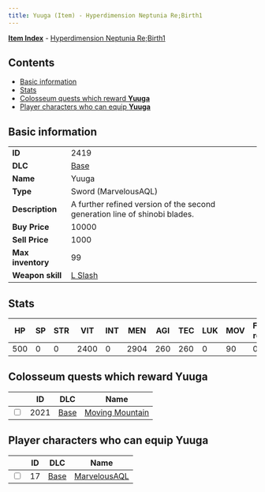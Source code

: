 ```yaml
---
title: Yuuga (Item) - Hyperdimension Neptunia Re;Birth1
---
```


[**Item Index**](/neptunia/rb1/item/index.html) - [Hyperdimension Neptunia Re;Birth1](/neptunia/rb1)

## Contents

- [Basic information](#basic-information)
- [Stats](#stats)
- [Colosseum quests which reward **Yuuga**](#colosseum-quests-which-reward-yuuga)
- [Player characters who can equip **Yuuga**](#player-characters-who-can-equip-yuuga)
## Basic information

|   |   |
| -- | -- |
| **ID** | 2419 |
| **DLC** | [Base](/neptunia/rb1/dlc/1-base.html) |
| **Name** | Yuuga |
| **Type** | Sword (MarvelousAQL) |
| **Description** | A further refined version of the second generation line of shinobi blades. |
| **Buy Price** | 10000 |
| **Sell Price** | 1000 |
| **Max inventory** | 99 |
| **Weapon skill** | [L Slash](/neptunia/rb1/skill/1-2603-l-slash.html) |


## Stats

| HP | SP | STR | VIT | INT | MEN | AGI | TEC | LUK | MOV | Fire res. | Ice res. | Wind res. | Lightning res. |
| -- | -- | --- | --- | --- | --- | --- | --- | --- | --- | --------- | -------- | --------- | -------------- |
| 500 | 0 | 0 | 2400 | 0 | 2904 | 260 | 260 | 0 | 90 | 0 | 0 | 0 | 0 |


## Colosseum quests which reward **Yuuga**

|    | ID | DLC | Name |
| -- | -- | --- | ---- |
| <input type="checkbox" id="rb1-colosseum-1-2021" class="trackbox" /> | 2021 | [Base](/neptunia/rb1/dlc/1-base.html) | [Moving Mountain](/neptunia/rb1/colosseum/1-2021-moving-mountain.html) |


## Player characters who can equip **Yuuga**

|    | ID | DLC | Name |
| -- | -- | --- | ---- |
| <input type="checkbox" id="rb1-player-1-17" class="trackbox" /> | 17 | [Base](/neptunia/rb1/dlc/1-base.html) | [MarvelousAQL](/neptunia/rb1/player/1-17-marvelousaql.html) |
